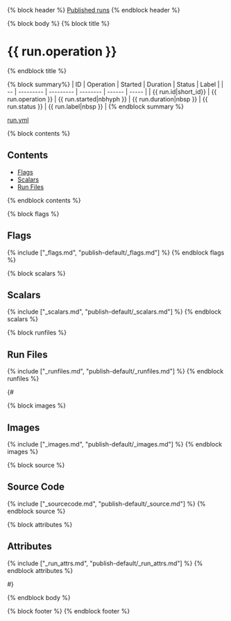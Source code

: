 {% block header %}
[Published runs](../README.md)
{% endblock header %}

{% block body %}
{% block title %}
# {{ run.operation }}
{% endblock title %}

{% block summary%}
| ID                   | Operation           | Started                  | Duration                | Status           | Label                |
| --                   | ---------           | ---------                | --------                | ------           | -----                |
| {{ run.id|short_id}} | {{ run.operation }} | {{ run.started|nbhyph }} | {{ run.duration|nbsp }} | {{ run.status }} | {{ run.label|nbsp }} |
{% endblock summary %}

[run.yml](run.yml)

{% block contents %}
## Contents

- [Flags](#flags)
- [Scalars](#scalars)
- [Run Files](#run-files)

{% endblock contents %}

{% block flags %}
## Flags

{% include ["_flags.md", "publish-default/_flags.md"] %}
{% endblock flags %}

{% block scalars %}
## Scalars

{% include ["_scalars.md", "publish-default/_scalars.md"] %}
{% endblock scalars %}

{% block runfiles %}
## Run Files

{% include ["_runfiles.md", "publish-default/_runfiles.md"] %}
{% endblock runfiles %}

{#

{% block images %}
## Images

{% include ["_images.md", "publish-default/_images.md"] %}
{% endblock images %}

{% block source %}
## Source Code

{% include ["_sourcecode.md", "publish-default/_source.md"] %}
{% endblock source %}

{% block attributes %}
## Attributes

{% include ["_run_attrs.md", "publish-default/_run_attrs.md"] %}
{% endblock attributes %}

#}

{% endblock body %}

{% block footer %}
{% endblock footer %}
